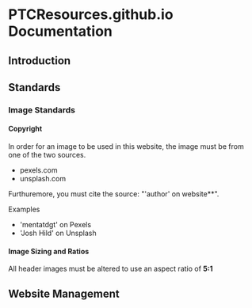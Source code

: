 # PTCResources.github.io Documentation

## Introduction

## Standards
### Image Standards
#### Copyright
In order for an image to be used in this website, the image must be from one of the two sources.
* pexels.com
* unsplash.com

Furthuremore, you must cite the source: "'author' on website**".

Examples
* 'mentatdgt' on Pexels
* 'Josh Hild' on Unsplash

#### Image Sizing and Ratios
All header images must be altered to use an aspect ratio of **5:1**

## Website Management
